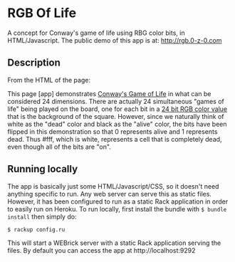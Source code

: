 RGB Of Life
===========

A concept for Conway's game of life using RBG color bits, in HTML/Javascript.
The public demo of this app is at: http://rgb.0-z-0.com

## Description
From the HTML of the page:

This page [app] demonstrates <a href="http://en.wikipedia.org/wiki/Conway's_Game_of_Life">Conway's Game of Life</a>
in what can be considered 24 dimensions. There are actually 24 simultaneous "games of life" being played on the
board, one for each bit in a <a href="http://en.wikipedia.org/wiki/RGB_color_model">24 bit RGB color value</a> that
is the background of the square. However, since we naturally think of white as the "dead" color and black as the "alive"
color, the bits have been flipped in this demonstration so that 0 represents alive and 1 represents dead. Thus #fff,
which is white, represents a cell that is completely dead, even though all of the bits are "on".
    
## Running locally
The app is basically just some HTML/Javascript/CSS, so it doesn't need anything specific to run. Any web server can serve this as static files. However, it has been configured to run as a static Rack application in order to easily run on Heroku. To run locally, first install the bundle with `$ bundle install` then simply do:

```
$ rackup config.ru
```

This will start a WEBrick server with a static Rack application serving the files. By default you can access the app at http://localhost:9292
